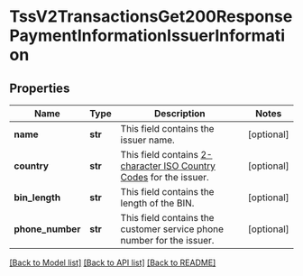 # TssV2TransactionsGet200ResponsePaymentInformationIssuerInformation

## Properties
Name | Type | Description | Notes
------------ | ------------- | ------------- | -------------
**name** | **str** | This field contains the issuer name.  | [optional] 
**country** | **str** | This field contains [2-character ISO Country Codes](http://apps.cybersource.com/library/documentation/sbc/quickref/countries_alpha_list.pdf) for the issuer.  | [optional] 
**bin_length** | **str** | This field contains the length of the BIN.  | [optional] 
**phone_number** | **str** | This field contains the customer service phone number for the issuer.  | [optional] 

[[Back to Model list]](../README.md#documentation-for-models) [[Back to API list]](../README.md#documentation-for-api-endpoints) [[Back to README]](../README.md)


